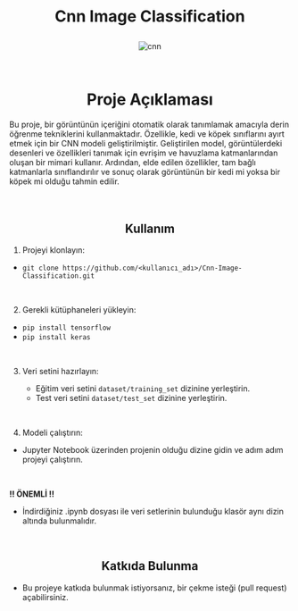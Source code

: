 # <p align="center">Cnn Image Classification</p>
<div align="center">

![cnn][cnn]

</div>

<br>

<div align="center"> <h1>Proje Açıklaması</h1> </div>
Bu proje, bir görüntünün içeriğini otomatik olarak tanımlamak amacıyla derin öğrenme tekniklerini kullanmaktadır. Özellikle, kedi ve köpek sınıflarını ayırt etmek için bir CNN modeli geliştirilmiştir.
Geliştirilen model, görüntülerdeki desenleri ve özellikleri tanımak için evrişim ve havuzlama katmanlarından oluşan bir mimari kullanır. Ardından, elde edilen özellikler, tam bağlı katmanlarla sınıflandırılır ve sonuç olarak görüntünün bir kedi mi yoksa bir köpek mi olduğu tahmin edilir.

<br>
<br>
<br>

<div align="center"> <h2>Kullanım</h2> </div>

1. Projeyi klonlayın: <br>
* `git clone https://github.com/<kullanıcı_adı>/Cnn-Image-Classification.git`

<br>

2. Gerekli kütüphaneleri yükleyin: <br>
* `pip install tensorflow`
* `pip install keras`

<br>

3. Veri setini hazırlayın: <br>
   
   - Eğitim veri setini `dataset/training_set` dizinine yerleştirin.
   - Test veri setini `dataset/test_set` dizinine yerleştirin.

<br>

4. Modeli çalıştırın:
* Jupyter Notebook üzerinden projenin olduğu dizine gidin ve adım adım projeyi çalıştırın.

<br>

<b>!! ÖNEMLİ !! </b> <br>
* İndirdiğiniz .ipynb dosyası ile veri setlerinin bulunduğu klasör aynı dizin altında bulunmalıdır.

<br>


<div align="center"> <h2>Katkıda Bulunma</h2> </div>

- Bu projeye katkıda bulunmak istiyorsanız, bir çekme isteği (pull request) açabilirsiniz.


[cnn]: https://media.licdn.com/dms/image/D5612AQGOui8XZUZJSA/article-cover_image-shrink_720_1280/0/1680532048475?e=2147483647&v=beta&t=8aodfukDSrrnnxOVSNobKYJtbtSDB7yC83LUky-Ob68
